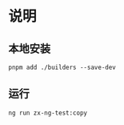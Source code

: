 # 说明

## 本地安装

```shell
pnpm add ./builders --save-dev
```

## 运行

```shell
ng run zx-ng-test:copy
```
